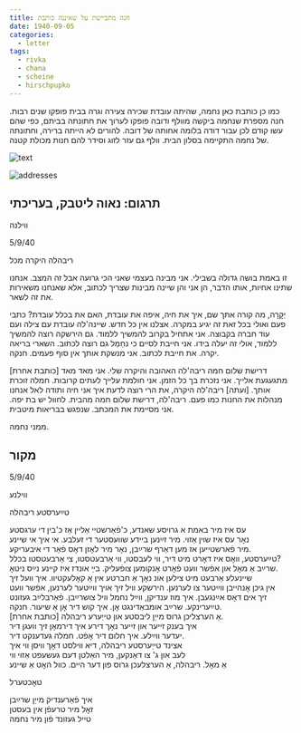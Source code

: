 ```yaml
---
title: חנה מתביישת על שאיננה כותבת
date: 1940-09-05
categories:
  - letter
tags:
  - rivka
  - chana
  - scheine
  - hirschpupko
---
```


כמו כן כותבת כאן נחמה, שהיתה עובדת שכירה צעירה
וגרה בבית פופקו שנים רבות.
חנה מספרת שנחמה ביקשה מוולף ודובה פופקו
לערוך את חתונתה בביתם, כפי שהם עשו קודם לכן עבור דודה בלומה אחותה של דובה.
להורים לא הייתה ברירה, וחתונתה של נחמה התקיימה בסלון הבית. וולף גם עזר לזוג וסידר להם חנות מכולת קטנה.

![text](/pupko-papers/assets/images/1940-09-05-content2.jpg)

![addresses](/pupko-papers/assets/images/1940-09-05-addresses2.jpg)

## תרגום: נאוה ליטבק, בעריכתי
ווילנה

5/9/40

ריבהלה היקרה מכל

זו באמת בושה גדולה בשבילי. אני מבינה בעצמי שאני הכי גרועה אבל זה המצב.
אנחנו שתינו אחיות, אותו הדבר, הן אני והן שיינה מבינות שצריך לכתוב, אלא שאנחנו משאירות
את זה לשאר.

יְקׇרׇה, מה קורה אתך שם, איך את חיה, איפה את עובדת, האם את בכלל עובדת?
כתבי פעם ואולי בכל זאת זה יגיע במקרה. אצלנו אין כל חדש.
שיינה'לה עובדת עם צילה ועם עוד חברה בקבוצה. אני אתחיל בקרוב להמשיך ללמוד.
גם הירשקה רוצה להמשיך ללמוד, אולי זה יעלה בידו. אני חייבת לסיים  כי נחַמְל גם רוצה
לכתוב. השארי בריאה יקרה. את חייבת לכתוב.  אני מנשקת אותך אין סוף פעמים.  חנקה.

[כותבת אחרת] דרישת שלום חמה ריבה'לה האהובה והיקרה שלי. אני מאד מאד מתגעגעת אלייך.
אני נזכרת בך כל הזמן. אני חולמת עלייך לעתים קרובות. חמלה זוכרת אותך.
[ועתה] ריבה'לה היקרה, את הרי רוצה לדעת איך אני חיה ותודה לאל אנחנו מנהלות את החנות כמו
פעם.
ריבה'לה, דרישת שלום חמה מהבית. לחוול יש בת יפה.
אני מסיימת את המכתב. שנפגש בבריאות מיטבית.

ממני נחמה.

## מקור

5/9/40

ווילנע  
  
טײַערסטע ריבהלה  
  
עס איז מיר באמת א גרויסע שאנדע, כ'פֿאַרשטיי אַליין אַז כ'בין די ערגסטע  
נאׇר עס איז שוין אַזוי. מיר זײַנען ביידע שוועסטער די זעלבע. אי איך אי שיינע  
מיר פֿארשטייען אז מען דאַרף שרײַבן, נאׇר מיר לאׇזן דאׇס פֿאַר די איבעריקע.  
טײַערסטע, וואׇס איז דאׇרט מיט דיר, ווי לעבסטו, ווי אַרבעטסטו, צי אַרבעטסטו בכלל?  
שרײַב אַ מאׇל און אפֿשר וועט פֿאׇרט אׇנקומען צופֿעליק. בײַ אונדז איז קיינע נײַס  ניטאׇ.  
שיינעלע אַרבעט מיט צילען אונ נאׇך אַ חברטע אין אַ קאׇלעקטיוו. איך וועל זיך  
אין גיכן אׇנהייבן ווײַטער צו לערנען. הירשקע וויל זיך אויך ווײַטער לערנען, אפֿשר וועט  
זיך אים דאׇס אײַנגעבן. איך מוז ענדיקן, ווײַל נחמל וויל צושרײַבן. פֿאַרבלײַב געזונט  
טײַערינקע. שרײַב אומבאַדינגט אׇן. איך קוש דיר אׇן אַ שיעור. חנקה.  
[כותבת אחרת] אַ הערצליכן גרוס מייַן ליבסטע און טייַערע ריבהלה.  
איך בענק זייער און זייער נאׇך דירע איך דירמאׇן זיך וועגן דיר  
יעדער ווײַלע. איך חלום דיר אׇפֿט. חמלה געדענקט דיר.  
אצינד טייַערסטע ריבהלה, דיא ווילסט דאׇך וויסן ווי איך  
לעב און ג' צו דאַנקען, מיר האַלטן דעם געשעפט אַזוי ווי  
אַ מאׇל. ריבהלה, אַ הערצלעכן גרוס פון דער היים. כוול האׇט אַ שיינע  
  
טאׇכטערל  
  
איך פֿאַרענדיק מייַן שרײַבן  
זאׇל מיר טרעפֿן אין בעסטן  
טייל געזונד פֿון מיר נחמה  
